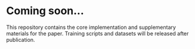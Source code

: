 # Coming soon...

This repository contains the core implementation and supplementary materials for the paper. 
Training scripts and datasets will be released after publication.
